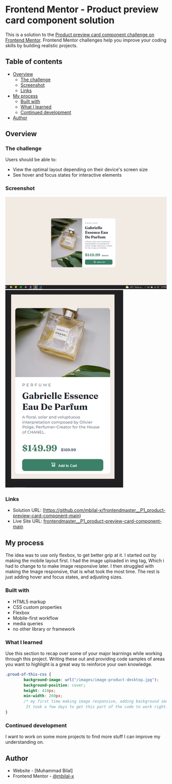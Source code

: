 # Frontend Mentor - Product preview card component solution

This is a solution to the [Product preview card component challenge on Frontend Mentor](https://www.frontendmentor.io/challenges/product-preview-card-component-GO7UmttRfa). Frontend Mentor challenges help you improve your coding skills by building realistic projects. 

## Table of contents

- [Overview](#overview)
  - [The challenge](#the-challenge)
  - [Screenshot](#screenshot)
  - [Links](#links)
- [My process](#my-process)
  - [Built with](#built-with)
  - [What I learned](#what-i-learned)
  - [Continued development](#continued-development)
- [Author](#author)


## Overview

### The challenge

Users should be able to:

- View the optimal layout depending on their device's screen size
- See hover and focus states for interactive elements

### Screenshot

![](./desktop-solution-screenshot.PNG)
![](./mobile-solution-screenshot.PNG)


### Links

- Solution URL: [https://github.com/mbilal-x/frontendmaster__P1_product-preview-card-component-main)
- Live Site URL: [frontendmaster__P1_product-preview-card-component-main](https://mbilal-x.github.io/frontendmaster__P1_product-preview-card-component-main/)

## My process

The idea was to use only flexbox, to get better grip at it.
I started out by making the mobile layout first.
I had the image uploaded in img tag, Which i had to change to to make image responsive later.
I then struggled with making the Image responsive, that is what took the most time.
The rest is just adding hover and focus states, and adjusting sizes. 

### Built with

- HTML5 markup
- CSS custom properties
- Flexbox
- Mobile-first workflow
- media queries
- no other library or framework


### What I learned

Use this section to recap over some of your major learnings while working through this project. Writing these out and providing code samples of areas you want to highlight is a great way to reinforce your own knowledge.


```css
.proud-of-this-css {
        background-image: url("/images/image-product-desktop.jpg");    
        background-position: cover;
        height: 410px;
        min-width: 260px;
        /* my first time making image responsive, adding background image to a div.
         It took a few days to get this part of the code to work right. */
}
```

### Continued development
I want to work on some more projects to find more stuff I can improve my understanding on.


## Author

- Website - [Muhammad Bilal]
- Frontend Mentor - [@mbilal-x](https://www.frontendmentor.io/profile/mbilal-x)

